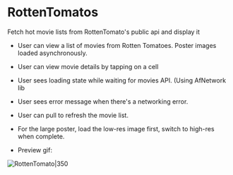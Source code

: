 RottenTomatos
=============

Fetch hot movie lists from RottenTomato's public api and display it

- User can view a list of movies from Rotten Tomatoes. Poster images loaded asynchronously.
- User can view movie details by tapping on a cell
- User sees loading state while waiting for movies API. (Using AfNetwork lib
- User sees error message when there's a networking error.
- User can pull to refresh the movie list.
- For the large poster, load the low-res image first, switch to high-res when complete.

- Preview gif:

![RottenTomato|350](http://i.imgur.com/liWm4c1.gif)


